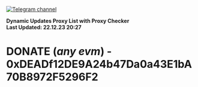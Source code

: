 [![Telegram channel](https://img.shields.io/endpoint?url=https://runkit.io/damiankrawczyk/telegram-badge/branches/master?url=https://t.me/n4z4v0d)](https://t.me/n4z4v0d) 

**Dynamic Updates Proxy List with Proxy Checker**  
**Last Updated: 22.12.23 20:27**

# DONATE (_any evm_) - 0xDEADf12DE9A24b47Da0a43E1bA70B8972F5296F2
